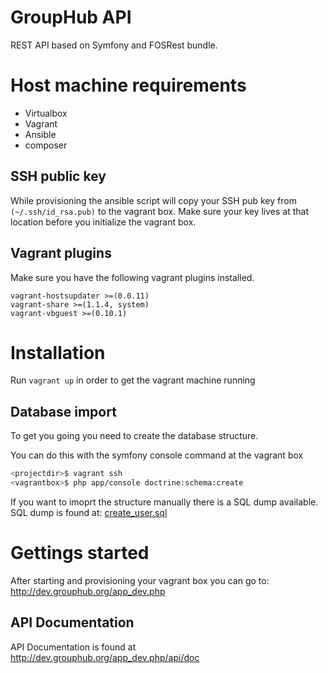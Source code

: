 # GroupHub API
REST API based on Symfony and FOSRest bundle.

# Host machine requirements

 - Virtualbox
 - Vagrant
 - Ansible
 - composer

## SSH public key
While provisioning the ansible script will copy your SSH pub key from `(~/.ssh/id_rsa.pub)` to the vagrant box.
Make sure your key lives at that location before you initialize the vagrant box.

## Vagrant plugins
Make sure you have the following vagrant plugins installed.

    vagrant-hostsupdater >=(0.0.11)
    vagrant-share >=(1.1.4, system)
    vagrant-vbguest >=(0.10.1)

# Installation
Run `vagrant up` in order to get the vagrant machine running

## Database import
To get you going you need to create the database structure.

You can do this with the symfony console command at the vagrant box

```sh
<projectdir>$ vagrant ssh
<vagrantbox>$ php app/console doctrine:schema:create
```
If you want to imoprt the structure manually there is a SQL dump available.
SQL dump is found at: [create_user.sql](https://github.com/mroest/grouphub.api/blob/master/docs/create_user.sql)

# Gettings started
After starting and provisioning your vagrant box you can go to:
<http://dev.grouphub.org/app_dev.php>

## API Documentation
API Documentation is found at <http://dev.grouphub.org/app_dev.php/api/doc>